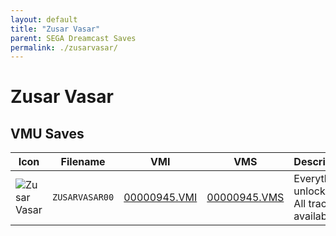 ```yaml
---
layout: default
title: "Zusar Vasar"
parent: SEGA Dreamcast Saves
permalink: ./zusarvasar/
---
```

# Zusar Vasar

## VMU Saves

| Icon | Filename | VMI | VMS | Description |
|------|----------|-----|-----|-------------|
| ![Zusar Vasar](../icons/ZUSARVASAR00.GIF) | `ZUSARVASAR00` | [00000945.VMI](00000945.VMI) | [00000945.VMS](00000945.VMS) | Everything unlocked! All tracks available. |
